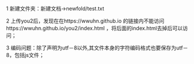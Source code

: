 <p>1 新建文件夹：新建文档→newfold/test.txt</p>
<p>2 上传you2后，发现在在https://wwuhn.github.io
  的链接内不能访问
  https://wwuhn.github.io/you2/index.html
  ，将后面的index.html去掉后可以访问；</p>
<p>3 编码问题：除了声明为utf－8以外,其文件本身的字符编码格式也要保存为utf－8，包括js文件；</p>
